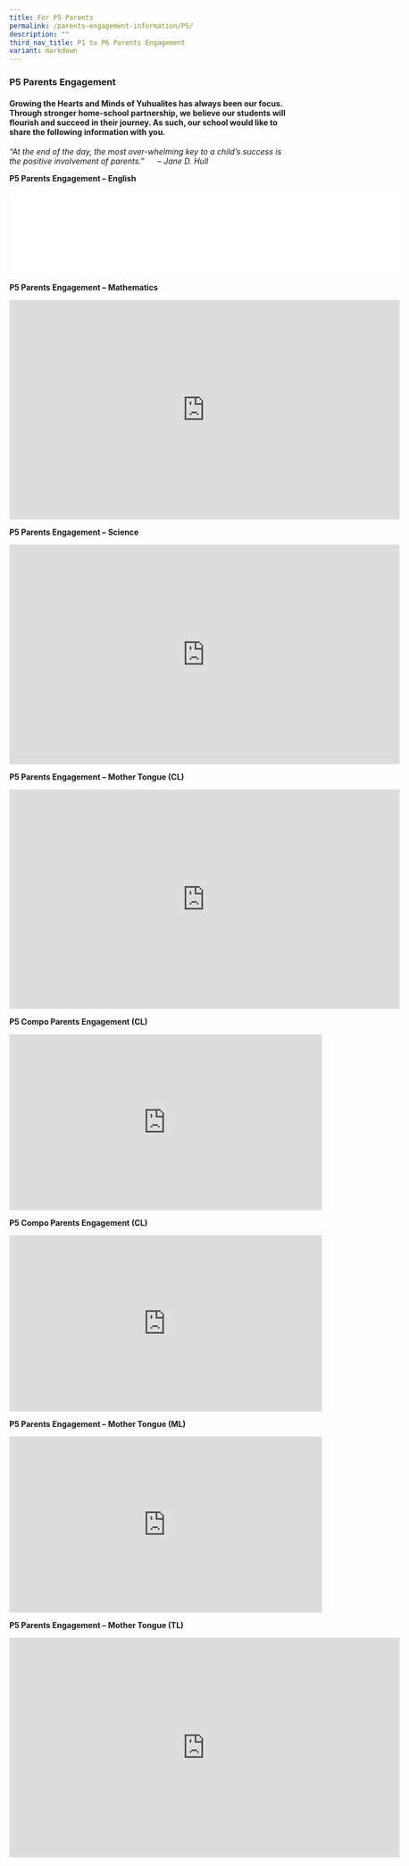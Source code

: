 ```yaml
---
title: For P5 Parents
permalink: /parents-engagement-information/P5/
description: ""
third_nav_title: P1 to P6 Parents Engagement
variant: markdown
---
```

### P5 Parents Engagement

#### Growing the Hearts and Minds of Yuhualites has always been our focus. Through stronger home-school partnership, we believe our students will flourish and succeed in their journey. As such, our school would like to share the following information with you.

_“At the end of the day, the most over-whelming key to a child’s success is the positive involvement of parents.”&nbsp; &nbsp; &nbsp; – Jane D. Hull_

**P5 Parents Engagement – English**
<iframe width="699" src="`https://youtu.be/LanvNFOkWWE`&quot;height=&quot;393&quot;" title="YouTube video player" frameborder="0" allow="accelerometer; autoplay; clipboard-write; encrypted-media; gyroscope; picture-in-picture; web-share" allowfullscreen=""></iframe>


**P5 Parents Engagement – Mathematics**
<iframe width="699" height="393" src="https://www.youtube.com/embed/nAcieu2nFCo" title="YouTube video player" frameborder="0" allow="accelerometer; autoplay; clipboard-write; encrypted-media; gyroscope; picture-in-picture; web-share" allowfullscreen=""></iframe>


**P5 Parents Engagement – Science**
<iframe width="699" height="393" src="https://www.youtube.com/embed/6hLKVMtkbTY" title="YouTube video player" frameborder="0" allow="accelerometer; autoplay; clipboard-write; encrypted-media; gyroscope; picture-in-picture; web-share" allowfullscreen=""></iframe>


**P5 Parents Engagement – Mother Tongue (CL)**
<iframe width="699" height="393" src="https://www.youtube.com/embed/cHoUIfExOh4" title="YouTube video player" frameborder="0" allow="accelerometer; autoplay; clipboard-write; encrypted-media; gyroscope; picture-in-picture" allowfullscreen=""></iframe>

**P5 Compo Parents Engagement (CL)**
<iframe allowfullscreen="" allow="accelerometer; autoplay; clipboard-write; encrypted-media; gyroscope; picture-in-picture; web-share" frameborder="0" title="YouTube video player" src="https://www.youtube.com/embed/WDOth4unuPc?si=e-ZykYB1VzE67UDR" height="315" width="560"></iframe>

**P5 Compo Parents Engagement (CL)**
<iframe allowfullscreen="" allow="accelerometer; autoplay; clipboard-write; encrypted-media; gyroscope; picture-in-picture; web-share" frameborder="0" title="YouTube video player" src="https://www.youtube.com/embed/M1IrmCjORrI?si=ElN44aEXSYZXiRNI" height="315" width="560"></iframe>



**P5 Parents Engagement – Mother Tongue (ML)**

<iframe width="560" height="315" src="https://www.youtube.com/embed/Uw1wpJIkgHM" title="YouTube video player" frameborder="0" allow="accelerometer; autoplay; clipboard-write; encrypted-media; gyroscope; picture-in-picture; web-share" allowfullscreen=""></iframe>


**P5 Parents Engagement – Mother Tongue (TL)**
<iframe width="699" height="393" src="https://www.youtube.com/embed/F2SN3oDeXiU" title="P5 Parents workshop 2023   TL" frameborder="0" allow="accelerometer; autoplay; clipboard-write; encrypted-media; gyroscope; picture-in-picture; web-share" allowfullscreen=""></iframe>